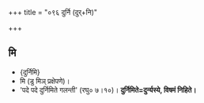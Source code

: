 +++
title = "०९६ दुर्नि (दुर्+नि)"

+++

## मि
- {दुर्निमि}
- मि (डु मिञ् प्रक्षेपणे)।
- 'पदे पदे दुर्निमिते गलन्ती' (रघु० ७।१०)। **दुर्निमिते=दुर्न्यस्ये, विषमं निहिते।**
